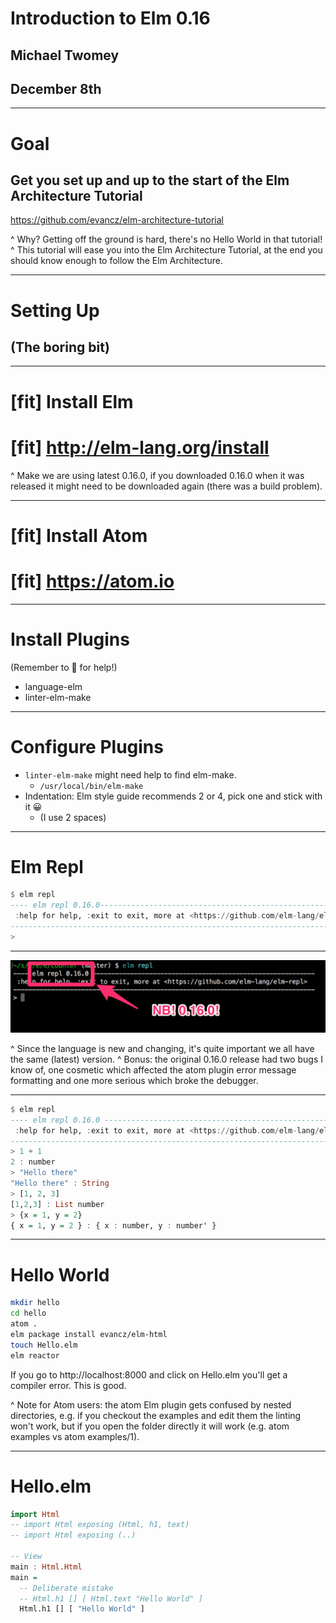 # Introduction to Elm 0.16

## Michael Twomey
## December 8th

---

# Goal

## Get you set up and up to the start of the Elm Architecture Tutorial

https://github.com/evancz/elm-architecture-tutorial

^ Why? Getting off the ground is hard, there's no Hello World in that tutorial!
^ This tutorial will ease you into the Elm Architecture Tutorial, at the end you should know enough to follow the Elm Architecture.

---

# Setting Up

## (The boring bit)

---

# [fit] Install Elm

# [fit] http://elm-lang.org/install

^ Make we are using latest 0.16.0, if you downloaded 0.16.0 when it was released it might need to be downloaded again (there was a build problem).

---

# [fit] Install Atom

# [fit] https://atom.io

---

# Install Plugins

(Remember to 🙋 for help!)

- language-elm
- linter-elm-make

---

# Configure Plugins

- ```linter-elm-make``` might need help to find elm-make.
    - ```/usr/local/bin/elm-make```
- Indentation: Elm style guide recommends 2 or 4, pick one and stick with it 😀
    + (I use 2 spaces)

---

# Elm Repl

```haskell
$ elm repl
---- elm repl 0.16.0-----------------------------------------------------------
 :help for help, :exit to exit, more at <https://github.com/elm-lang/elm-repl>
-------------------------------------------------------------------------------
> 

```

---

![fit](nb_elm_0.16.0.png)

^ Since the language is new and changing, it's quite important we all have the same (latest) version.
^ Bonus: the original 0.16.0 release had two bugs I know of, one cosmetic which affected the atom plugin error message formatting and one more serious which broke the debugger.

---

```haskell
$ elm repl
---- elm repl 0.16.0 -----------------------------------------------------------
 :help for help, :exit to exit, more at <https://github.com/elm-lang/elm-repl>
--------------------------------------------------------------------------------
> 1 + 1
2 : number
> "Hello there"
"Hello there" : String
> [1, 2, 3]
[1,2,3] : List number
> {x = 1, y = 2}
{ x = 1, y = 2 } : { x : number, y : number' }
```

--- 

# Hello World

```sh
mkdir hello
cd hello
atom .
elm package install evancz/elm-html
touch Hello.elm
elm reactor
```

If you go to http://localhost:8000 and click on Hello.elm you'll get a compiler error. This is good.

^ Note for Atom users: the atom Elm plugin gets confused by nested directories, e.g. if you checkout the examples and edit them the linting won't work, but if you open the folder directly it will work (e.g. atom examples vs atom examples/1).

---

# Hello.elm

```haskell
import Html
-- import Html exposing (Html, h1, text)
-- import Html exposing (..)

-- View
main : Html.Html
main =
  -- Deliberate mistake
  -- Html.h1 [] [ Html.text "Hello World" ]
  Html.h1 [] [ "Hello World" ]
```
